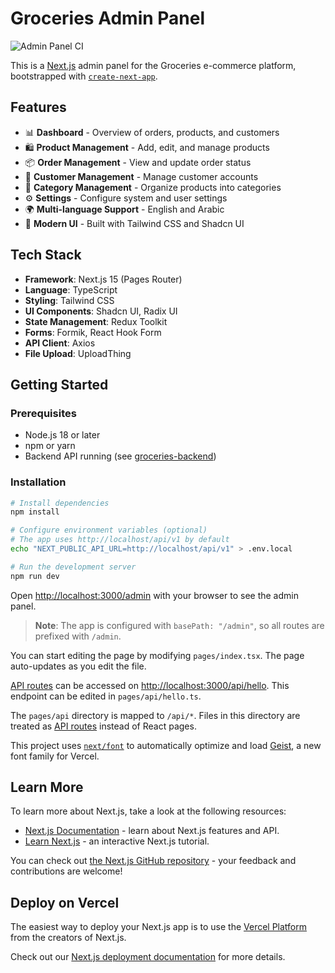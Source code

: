 # Groceries Admin Panel

![Admin Panel CI](https://github.com/superbkibbles/groceries-admin/workflows/Admin%20Panel%20CI/badge.svg)

This is a [Next.js](https://nextjs.org) admin panel for the Groceries e-commerce platform, bootstrapped with [`create-next-app`](https://nextjs.org/docs/pages/api-reference/create-next-app).

## Features

- 📊 **Dashboard** - Overview of orders, products, and customers
- 🛍️ **Product Management** - Add, edit, and manage products
- 📦 **Order Management** - View and update order status
- 👥 **Customer Management** - Manage customer accounts
- 📂 **Category Management** - Organize products into categories
- ⚙️ **Settings** - Configure system and user settings
- 🌍 **Multi-language Support** - English and Arabic
- 🎨 **Modern UI** - Built with Tailwind CSS and Shadcn UI

## Tech Stack

- **Framework**: Next.js 15 (Pages Router)
- **Language**: TypeScript
- **Styling**: Tailwind CSS
- **UI Components**: Shadcn UI, Radix UI
- **State Management**: Redux Toolkit
- **Forms**: Formik, React Hook Form
- **API Client**: Axios
- **File Upload**: UploadThing

## Getting Started

### Prerequisites

- Node.js 18 or later
- npm or yarn
- Backend API running (see [groceries-backend](https://github.com/superbkibbles/groceries-backend))

### Installation

```bash
# Install dependencies
npm install

# Configure environment variables (optional)
# The app uses http://localhost/api/v1 by default
echo "NEXT_PUBLIC_API_URL=http://localhost/api/v1" > .env.local

# Run the development server
npm run dev
```

Open [http://localhost:3000/admin](http://localhost:3000/admin) with your browser to see the admin panel.

> **Note**: The app is configured with `basePath: "/admin"`, so all routes are prefixed with `/admin`.

You can start editing the page by modifying `pages/index.tsx`. The page auto-updates as you edit the file.

[API routes](https://nextjs.org/docs/pages/building-your-application/routing/api-routes) can be accessed on [http://localhost:3000/api/hello](http://localhost:3000/api/hello). This endpoint can be edited in `pages/api/hello.ts`.

The `pages/api` directory is mapped to `/api/*`. Files in this directory are treated as [API routes](https://nextjs.org/docs/pages/building-your-application/routing/api-routes) instead of React pages.

This project uses [`next/font`](https://nextjs.org/docs/pages/building-your-application/optimizing/fonts) to automatically optimize and load [Geist](https://vercel.com/font), a new font family for Vercel.

## Learn More

To learn more about Next.js, take a look at the following resources:

- [Next.js Documentation](https://nextjs.org/docs) - learn about Next.js features and API.
- [Learn Next.js](https://nextjs.org/learn-pages-router) - an interactive Next.js tutorial.

You can check out [the Next.js GitHub repository](https://github.com/vercel/next.js) - your feedback and contributions are welcome!

## Deploy on Vercel

The easiest way to deploy your Next.js app is to use the [Vercel Platform](https://vercel.com/new?utm_medium=default-template&filter=next.js&utm_source=create-next-app&utm_campaign=create-next-app-readme) from the creators of Next.js.

Check out our [Next.js deployment documentation](https://nextjs.org/docs/pages/building-your-application/deploying) for more details.
